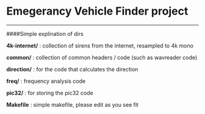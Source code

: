 # Emegerancy Vehicle Finder project
---

####Simple explination of dirs




**4k-internet/**
: collection of sirens from the internet, resampled to 4k mono

**common/**
: collection of common headers / code  (such as wavreader code)

**direction/**
: for the code that calculates the direction

**freq/**
: frequency analysis code

**pic32/**
: for storing the pic32 code

**Makefile**
: simple makefile, please edit as you see fit
